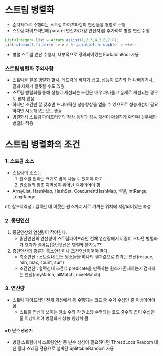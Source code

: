# 스트림 병렬화
* 순차적으로 수행되는 스트림 파이프라인의 연산들을 병렬로 수행
* 스트림 파이프라인에 parallel 연산자(마킹 연산자)를 추가하여 병렬 연산 수행
```java
List<Integer> list = Arrays.asList(1,2,3,4,5,6,7,8);
list.stream().filter(e -> e > 5).parallel.foreach(e -> ++e);
```

* 병렬 스트림 연산 수행시, 내부적으로 정의되어있는 ForkJoinPool 사용 

### 스트림 병렬화 주의사항
* 스트림을 잘못 병렬화 할시, 데드락에 빠지기 쉽고, 성능이 오히려 더 나빠지거나, 결과 자체가 잘못될 수도 있음
* 스트림 병렬화를 통해 성능이 개선되는 조건은 매우 까다롭고 실제로 개선되는 경우도 많지 않음
* 하지만 조건만 잘 갖추면 드라마틱한 성능향상을 얻을 수 있으므로 성능개선이 필요하다면 시도해보는것도 좋음
* 병렬화시 스트림 파이프라인의 정상 동작과 성능 개선이 확실하게 확인된 경우에만 병렬화 적용 

# 스트림 병렬화의 조건
### 1. 스트림 소스
* 스트림의 소스는 
	1. 원소를 원하는 크기로 쉽게 나눌 수 있어야 하고
	2. 원소들의 참조 지역성이 뛰어난 객체이어야 함
* ArrayList, HashMap, HashSet, ConcurrentHashMap, 배열, IntRange, LongRange

cf) 참조지역성 : 컬렉션 내 이웃한 원소끼리 서로 가까운 위치에 저장되어있는 속성

### 2. 종단연산
1. 종단연산의 연산량이 작야한다.
	* 종단연산의 연산량이 스트림파이프라인 전체 연산량에서 비중이 크다면 병렬화가 효과가 줄어듬(종단연산은 병렬화 불가능??)
2. 종단연산의 종류가 축소연산이나 조건연산이어야 한다.
	* 축소연산 : 스트림내 모든 원소들을 하나의 결과값으로 합치는 연산(reduce, min, max, count, sum)
	* 조건연산 : 컬렉션내 조건식 predicate을 만족하는 원소가 존재하는지 검사하는 연산(anyMatch, allMatch, noneMatch)

### 3. 연산량
* 스트림 파이프라인 전체 과정에서 총 수행되는 코드 줄 수가 수십만 줄 이상이어야 함
	* 스트림 연산에 쓰이는 원소 수와 각 원소당 수행되는 코드 줄수의 곱이 수십만 줄 이상이어야 병렬화시 성능 향상이 큼
	

#### cf) 난수 생성기
* 병렬 스트림에서 스트림연산 중 난수 생성이 필요하다면 ThreadLocalRandom 대신 멀티 스레딩 전용으로 설계된 SplittableRandom 사용
